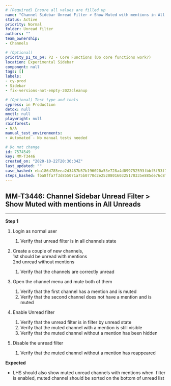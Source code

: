 ```yaml
---
# (Required) Ensure all values are filled up
name: "Channel Sidebar Unread Filter > Show Muted with mentions in All Unreads"
status: Active
priority: Normal
folder: Unread filter
authors: ""
team_ownership: 
- Channels

# (Optional)
priority_p1_to_p4: P2 - Core Functions (Do core functions work?)
location: Experimental Sidebar
component: null
tags: []
labels: 
- cy-prod
- Sidebar
- fix-versions-not-empty-2022cleanup

# (Optional) Test type and tools
cypress: in Production
detox: null
mmctl: null
playwright: null
rainforest: 
- N/A
manual_test_environments: 
- Automated - No manual tests needed

# Do not change
id: 7574549
key: MM-T3446
created_on: "2020-10-22T20:36:34Z"
last_updated: ""
case_hashed: eba186d785eea2d3487b57b196020a53e728a4d099752593fbbf5f53f7a9ba7596b1384f6e7384487f3e667bad196864
steps_hashed: fba8ffa7f3d855071a75b0770d2e252080160325170335e885de76c8f2ef57be169d203545078b85f86ec67fa7e1a910
---
```


<!-- (Auto-generated) Based on frontmatter's "key" and "name" -->

## MM-T3446: Channel Sidebar Unread Filter > Show Muted with mentions in All Unreads

---

**Step 1**

1. Login as normal user

   1. Verify that unread filter is in all channels state

2. Create a couple of new channels,\
   1st should be unread with mentions\
   2nd unread without mentions

   1. Verify that the channels are correctly unread

3. Open the channel menu and mute both of them

   1. Verify that the first channel has a mention and is muted
   2. Verify that the second channel does not have a mention and is muted

4. Enable Unread filter

   1. Verify that the unread filter is in filter by unread state
   2. Verify that the muted channel with a mention is still visible
   3. Verify that the muted channel without a mention has been hidden

5. Disable the unread filter

   1. Verify that the muted channel without a mention has reappeared

**Expected**

- LHS should also show muted unread channels with mentions when  filter is enabled, muted channel should be sorted on the bottom of unread list
